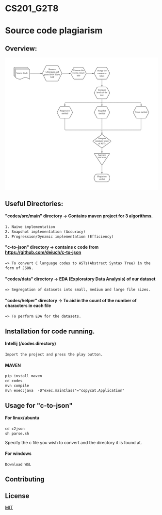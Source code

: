 
# CS201_G2T8 
# Source code plagiarism

## Overview:
![alt text](https://github.com/JobSeow/CS201_G2T8/blob/main/workflow.png)


## Useful Directories:

#### "codes/src/main" directory -> Contains maven project for 3 algorithms.
	
	1. Naive implementation
	2. Snapshot implementation (Accuracy)
	3. Progression/Dynamic implementation (Efficiency)

#### "c-to-json" directory -> contains c code from https://github.com/deiuch/c-to-json 

 	=> To convert C language codes to ASTs(Abstract Syntax Tree) in the form of JSON.

#### "codes/data" directory -> EDA (Exploratory Data Analysis) of our dataset

	=> Segregation of datasets into small, medium and large file sizes.

#### "codes/helper" directory -> To aid in the count of the number of characters in each file

	=> To perform EDA for the datasets.

## Installation for code running.

#### Intellij (/codes directory)

	Import the project and press the play button.

#### MAVEN

```
pip install maven
cd codes
mvn compile
mvn exec:java  -D"exec.mainClass"="copycat.Application"
```

## Usage for "c-to-json"

#### For linux/ubuntu
```
cd c2json
sh parse.sh
```
Specify the c file you wish to convert and the directory it is found at.

#### For windows
```
Download WSL
```
## Contributing


## License
[MIT](https://choosealicense.com/licenses/mit/)
